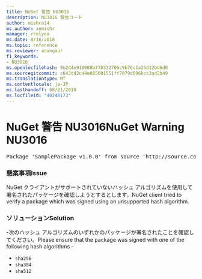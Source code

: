 ```yaml
---
title: NuGet 警告 NU3016
description: NU3016 警告コード
author: mishra14
ms.author: anmishr
manager: rrelyea
ms.date: 8/16/2018
ms.topic: reference
ms.reviewer: anangaur
f1_keywords:
- NU3016
ms.openlocfilehash: 9b2d4e919088b778332706c9b76c1a25d12bd6d0
ms.sourcegitcommit: c643dd2c44e085601551ff7079d696bcc3ad2b49
ms.translationtype: MT
ms.contentlocale: ja-JP
ms.lasthandoff: 08/21/2018
ms.locfileid: "40248173"
---
```

# <a name="nuget-warning-nu3016"></a><span data-ttu-id="ce0d0-103">NuGet 警告 NU3016</span><span class="sxs-lookup"><span data-stu-id="ce0d0-103">NuGet Warning NU3016</span></span>

<pre>Package 'SamplePackage v1.0.0' from source 'http://source.com/index.json': The package hash uses an unsupported hash algorithm.</pre>

### <a name="issue"></a><span data-ttu-id="ce0d0-104">懸案事項</span><span class="sxs-lookup"><span data-stu-id="ce0d0-104">Issue</span></span>

<span data-ttu-id="ce0d0-105">NuGet クライアントがサポートされていないハッシュ アルゴリズムを使用して署名されたパッケージを確認しようとするとします。</span><span class="sxs-lookup"><span data-stu-id="ce0d0-105">NuGet client tried to verify a package which was signed using an unsupported hash algorithm.</span></span>


### <a name="solution"></a><span data-ttu-id="ce0d0-106">ソリューション</span><span class="sxs-lookup"><span data-stu-id="ce0d0-106">Solution</span></span>

<span data-ttu-id="ce0d0-107">-次のハッシュ アルゴリズムのいずれかのパッケージが署名されたことを確認してください。</span><span class="sxs-lookup"><span data-stu-id="ce0d0-107">Please ensure that the package was signed  with one of the following hash algorithms -</span></span> 
* `sha256`
* `sha384`
* `sha512`


